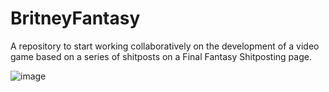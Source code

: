 # BritneyFantasy
A repository to start working collaboratively on the development of a video game based on a series of shitposts on a Final Fantasy Shitposting page.

![image](https://user-images.githubusercontent.com/26450730/120014253-7519c980-bfa7-11eb-9267-258a455e14c9.png)
